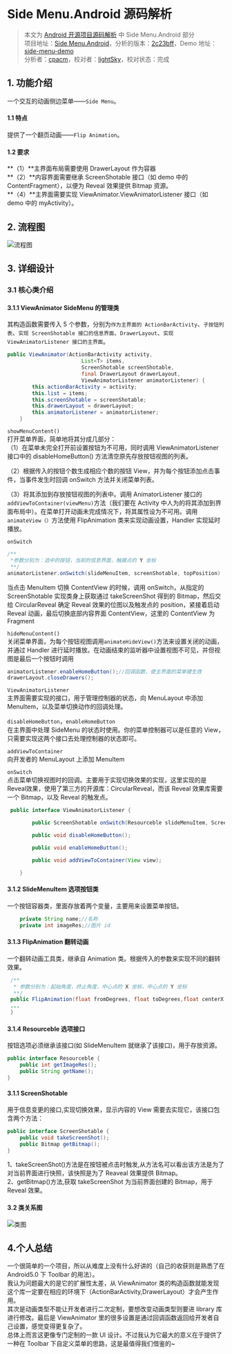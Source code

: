 Side Menu.Android 源码解析
====================================
> 本文为 [Android 开源项目源码解析](https://a.codekk.com) 中 Side Menu.Android 部分  
> 项目地址：[Side Menu.Android](https://github.com/Yalantis/Side-Menu.Android)，分析的版本：[2c23bff](https://github.com/Yalantis/Side-Menu.Android/commit/2c23bff1dbebb87b3a3291e3f7d629cc0d5efbfa)，Demo 地址：[side-menu-demo](https://github.com/aosp-exchange-group/android-open-project-demo/tree/master/side-menu-demo)    
> 分析者：[cpacm](https://github.com/cpacm)，校对者：[lightSky](https://github.com/lightSky)，校对状态：完成 

## 1. 功能介绍  
一个交互的动画侧边菜单——`Side Menu`。

#### 1.1 特点
提供了一个翻页动画——`Flip Animation`。    


#### 1.2 要求
**（1）**主界面布局需要使用 DrawerLayout 作为容器        
**（2）**内容界面需要继承 ScreenShotable 接口（如 demo 中的 ContentFragment），以便为 Reveal 效果提供 Bitmap 资源。  
**（4）**主界面需要实现 ViewAnimator.ViewAnimatorListener 接口（如 demo 中的 myActivity）。
 
## 2. 流程图  
![流程图](images/side_menu.jpg "流程图")

## 3. 详细设计  
### 3.1 核心类介绍
#### 3.1.1 ViewAnimator SideMenu 的管理类
其构造函数需要传入 5 个参数，分别为`作为主界面的 ActionBarActivity`、`子按钮列表`、`实现 ScreenShotable 接口的信息界面`、`DrawerLayout`、`实现 ViewAnimatorListener 接口的主界面`。 
  
```java
public ViewAnimator(ActionBarActivity activity,
                        List<T> items,
                        ScreenShotable screenShotable,
                        final DrawerLayout drawerLayout,
                        ViewAnimatorListener animatorListener) {
        this.actionBarActivity = activity;
        this.list = items;
        this.screenShotable = screenShotable;
        this.drawerLayout = drawerLayout;
        this.animatorListener = animatorListener;
    }
```
`showMenuContent()`  
打开菜单界面，简单地将其分成几部分：  
（1）在菜单未完全打开前设置按钮为不可用，同时调用 ViewAnimatorListener 接口中的 disableHomeButton() 方法清空原先存放按钮视图的列表。  

（2）根据传入的按钮个数生成相应个数的按钮 View，并为每个按钮添加点击事件，当事件发生时回调 onSwitch 方法并关闭菜单列表。  

（3）将其添加到存放按钮视图的列表中。调用 AnimatorListener 接口的`addViewToContainer(viewMenu)`方法（我们要在 Activity 中人为的将其添加到界面布局中）。在菜单打开动画未完成情况下，将其属性设为不可用。调用`animateView（）`方法使用 FlipAnimation 类来实现动画设置，Handler 实现延时播放。  

`onSwitch`

```java
/**
 *参数分别为：选中的按钮，当前的信息界面，触摸点的 Y 坐标
 **/
animatorListener.onSwitch(slideMenuItem, screenShotable, topPosition)
```
当点击 MenuItem 切换 ContentView 的时候，调用 onSwitch，从指定的 ScreenShotable 实现类身上获取通过 takeScreenShot 得到的 Bitmap，然后交给 CircularReveal 确定 Reveal 效果的位图以及触发点的 position，紧接着启动 Reveal 动画，最后切换底部内容界面 ContentView，这里的 ContentView 为 Fragment  


`hideMenuContent()`  
关闭菜单界面，为每个按钮视图调用`animateHideView()`方法来设置关闭的动画，并通过 Handler 进行延时播放。在动画结束的监听器中设置视图不可见，并但视图是最后一个按钮时调用  

```java
animatorListener.enableHomeButton();//回调函数，使主界面的菜单键生效
drawerLayout.closeDrawers();
```

`ViewAnimatorListener`  
主界面需要实现的接口，用于管理控制器的状态，向 MenuLayout 中添加 MenuItem，以及菜单切换动作的回调处理。  

`disableHomeButton`，`enableHomeButton`  
在主界面中处理 SideMenu 的状态时使用。你的菜单控制器可以是任意的 View，只需要实现这两个接口去处理控制器的状态即可。  

`addViewToContainer`  
向开发者的 MenuLayout 上添加 MenuItem

`onSwitch`  
点击菜单切换视图时的回调。主要用于实现切换效果的实现，这里实现的是Reveal效果，使用了第三方的开源库：CircularReveal，而该 Reveal 效果库需要一个 Bitmap，以及 Reveal 的触发点。


```java
 public interface ViewAnimatorListener {

        public ScreenShotable onSwitch(Resourceble slideMenuItem, ScreenShotable screenShotable, int position);

        public void disableHomeButton();

        public void enableHomeButton();

        public void addViewToContainer(View view);

    }
```

#### 3.1.2 SlideMenuItem 选项按钮类
一个按钮容器类，里面存放着两个变量，主要用来设置菜单按钮。

```java
    private String name;//名称
    private int imageRes;//图片 id
```
#### 3.1.3 FlipAnimation 翻转动画
一个翻转动画工具类，继承自 Animation 类。根据传入的参数来实现不同的翻转效果。

```java
 /**
  * 参数分别为：起始角度，终止角度，中心点的 X 坐标，中心点的 Y 坐标
  **/
 public FlipAnimation(float fromDegrees, float toDegrees,float centerX, float centerY) {
 ...
 }
```
#### 3.1.4 Resourceble 选项接口
按钮选项必须继承该接口(如 SlideMenuItem 就继承了该接口)，用于存放资源。

```java
public interface Resourceble {
    public int getImageRes();
    public String getName();
}
```
#### 3.1.1 ScreenShotable
用于信息变更的接口,实现切换效果，显示内容的 View 需要去实现它，该接口包含两个方法：

```java
public interface ScreenShotable {
    public void takeScreenShot();
    public Bitmap getBitmap();
}
```
1、takeScreenShot()方法是在按钮被点击时触发,从方法名可以看出该方法是为了对当前界面进行快照，该快照是为了 Reaveal 效果提供 Bitmap。  
2、getBitmap()方法,获取 takeScreenShot 为当前界面创建的 Bitmap，用于 Reveal 效果。  


#### 3.2 类关系图
![类图](images/side_menu_class.jpg "类图")

## 4.个人总结
一个很简单的一个项目，所以从难度上没有什么好讲的（自己的收获则是熟悉了在 Android5.0 下 Toolbar 的用法）。  
我认为问题最大的是它的扩展性太差，从 ViewAnimator 类的构造函数就能发现这个库一定要在相应的环境下（ActionBarActivity,DrawerLayout）才会产生作用。  
其次是动画类型不能让开发者进行二次定制，要想改变动画类型则要进 library 库进行修改。最后是 ViewAnimator 里的很多设置是通过回调函数返回给开发者自己设置，感觉变得更复杂了。  
总体上而言这更像专门定制的一款 UI 设计。不过我认为它最大的意义在于提供了一种在 Toolbar 下自定义菜单的思路，这是最值得我们借鉴的~